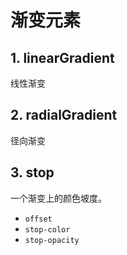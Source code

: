 # 渐变元素

## 1. linearGradient

线性渐变

## 2. radialGradient

径向渐变

## 3. stop

一个渐变上的颜色坡度。

- `offset`
- `stop-color`
- `stop-opacity`
